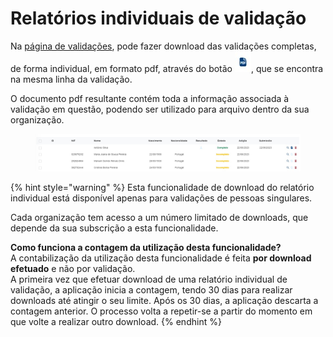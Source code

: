 # Relatórios individuais de validação

Na [página de validações](./), pode fazer download das validações completas, de forma individual, em formato pdf, através do botão ![](<../../.gitbook/assets/exportar pdf.jpg>), que se encontra na mesma linha da validação.

O documento pdf resultante contém toda a informação associada à validação em questão, podendo ser utilizado para arquivo dentro da sua organização.

<figure><img src="../../.gitbook/assets/exportar pdfff PT.jpg" alt=""><figcaption></figcaption></figure>

&#x20;

{% hint style="warning" %}
Esta funcionalidade de download do relatório individual está disponível apenas para validações de pessoas singulares.

Cada organização tem acesso a um número limitado de downloads, que depende da sua subscrição a esta funcionalidade.

**Como funciona a contagem da utilização desta funcionalidade?**\
A contabilização da utilização desta funcionalidade é feita **por download efetuado** e não por validação.\
A primeira vez que efetuar download de uma relatório individual de validação, a aplicação inicia a contagem, tendo 30 dias para realizar downloads até atingir o seu limite. Após os 30 dias, a aplicação descarta a contagem anterior. O processo volta a repetir-se a partir do momento em que volte a realizar outro download. &#x20;
{% endhint %}

&#x20;

##
